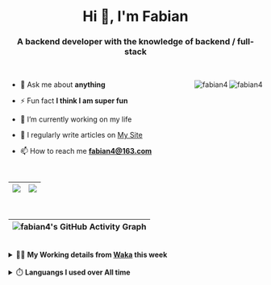 <h1 align="center">Hi 👋, I'm Fabian</h1>
<h3 align="center">A backend developer with the knowledge of backend / full-stack</h3>

<br/>

<img align="right" src="https://komarev.com/ghpvc/?username=fabian4&label=views&color=0e75b6&style=flat" alt="fabian4" /><img align="right" src="https://img.shields.io/badge/Author-fabian4-orange?logo=Dark%20Reader" alt="fabian4" />


- 💬 Ask me about **anything**

- ⚡ Fun fact **I think I am super fun**

- 🔭 I’m currently working on my life

- 📝 I regularly write articles on [My Site](https://fabian4.site/)

- 📫 How to reach me **fabian4@163.com**


<!-- - 🌱 I’m currently learning **JavaScript** and **typescript** -->

<!-- - 📄 Know about my Daily details on [My Personal Blog Galllery](https://fabian4.github.io/gallery/) -->

<br/>

|  <img align="center" src="https://github-readme-streak-stats.herokuapp.com/?user=fabian4&theme=gruvbox_duo&currStreakNum=2FD3EB&fire=pink&sideLabels=F00&hide_border=true&date_format=[Y.]n.j" /> |  <img align="center" src="https://github-readme-stats.vercel.app/api/top-langs/?username=fabian4&layout=compact&theme=buefy&hide_border=true" /> |
| ------------- | ------------- |

<!-- | <img align="center" src="https://github-readme-stats.vercel.app/api?username=fabian4&count_private=true&show_icons=true&theme=flag-india&show_owner=true&hide_border=true" /> | <img align="center" src="https://github-readme-stats.vercel.app/api/top-langs/?username=fabian4&layout=compact&theme=buefy&hide_border=true&exclude_repo=jdk,jdk-source-learning,spring-framework,netty,jdk,fabian4.github.io,wechaty.js.org,sofa-bolt" /> | <img align="center" src="https://github-readme-streak-stats.herokuapp.com/?user=fabian4&theme=gruvbox_duo&currStreakNum=2FD3EB&fire=pink&sideLabels=F00&hide_border=true&date_format=[Y.]n.j" /> |
| ------------- | ------------- | ------------- | -->

<br/>

|![fabian4's GitHub Activity Graph](https://activity-graph.herokuapp.com/graph?username=fabian4&theme=github-light&area=true)|
| --- |

<!-- <br/>
<details>
  <summary>✍️ <b>My Leetcode Record from the <a href="https://github.com/fabian4/leetcode">repo</a></b></summary>
 
 ---
  
|[![Leetcode Stats](https://leetcode.card.workers.dev/?username=fabian&border=0)](https://leetcode-cn.com/u/fabianbao/)|[![fabian's LeetCode Stats](https://leetcode-stats.vercel.app/api?username=fabian&theme=Light)](https://leetcode-cn.com/u/fabianbao/)|
| ------------- | ------------- |
</details> -->

<br/>

<details>
  <summary>👨‍💻 <b>My Working details from <a href="https://wakatime.com/@fabian4">Waka</a> this week</b></summary>

---

<!--START_SECTION:waka-->
**I'm an Early 🐤** 

```text
🌞 Morning    180 commits    █████░░░░░░░░░░░░░░░░░░░░   22.03% 
🌆 Daytime    292 commits    █████████░░░░░░░░░░░░░░░░   35.74% 
🌃 Evening    329 commits    ██████████░░░░░░░░░░░░░░░   40.27% 
🌙 Night      16 commits     ░░░░░░░░░░░░░░░░░░░░░░░░░   1.96%

```
📅 **I'm Most Productive on Thursday** 

```text
Monday       128 commits    ████░░░░░░░░░░░░░░░░░░░░░   15.67% 
Tuesday      126 commits    ███░░░░░░░░░░░░░░░░░░░░░░   15.42% 
Wednesday    140 commits    ████░░░░░░░░░░░░░░░░░░░░░   17.14% 
Thursday     148 commits    ████░░░░░░░░░░░░░░░░░░░░░   18.12% 
Friday       91 commits     ██░░░░░░░░░░░░░░░░░░░░░░░   11.14% 
Saturday     69 commits     ██░░░░░░░░░░░░░░░░░░░░░░░   8.45% 
Sunday       115 commits    ███░░░░░░░░░░░░░░░░░░░░░░   14.08%

```


📊 **This Week I Spent My Time On** 

```text
💬 Programming Languages: 
Other                    23 hrs 3 mins       █████████████████████░░░░   86.78% 
TypeScript               1 hr 17 mins        █░░░░░░░░░░░░░░░░░░░░░░░░   4.88% 
Java                     1 hr 6 mins         █░░░░░░░░░░░░░░░░░░░░░░░░   4.16% 
JavaScript               24 mins             ░░░░░░░░░░░░░░░░░░░░░░░░░   1.52% 
Vue.js                   23 mins             ░░░░░░░░░░░░░░░░░░░░░░░░░   1.5%

🔥 Editors: 
Browser                  23 hrs 3 mins       █████████████████████░░░░   86.78% 
IntelliJ                 1 hr 57 mins        █░░░░░░░░░░░░░░░░░░░░░░░░   7.37% 
WebStorm                 1 hr 26 mins        █░░░░░░░░░░░░░░░░░░░░░░░░   5.45% 
GoLand                   6 mins              ░░░░░░░░░░░░░░░░░░░░░░░░░   0.4%

💻 Operating System: 
Windows                  26 hrs 34 mins      █████████████████████████   100.0%

```


<!--END_SECTION:waka-->
  
</details>

<br/>

<details>
  <summary>⏱️ <b>Languangs I used over All time</b></summary>
  
---
  
![languages all time](https://wakatime.com/share/@32ef5ac6-eac5-4886-805c-ce9fe059857e/efc24c85-e478-4696-bcbd-c5669145b831.svg)
  
</details>
